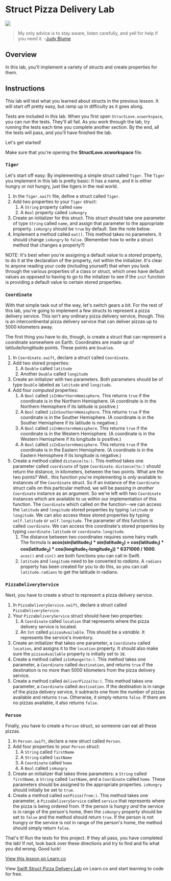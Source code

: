 # Struct Pizza Delivery Lab 

![](http://i.imgur.com/5EXsgMl.jpg)  

> My only advice is to stay aware, listen carefully, and yell for help if you need it. -[Judy Blume](https://en.wikipedia.org/wiki/Judy_Blume)

## Overview

In this lab, you'll implement a variety of structs and create properties for them. 

## Instructions

This lab will test what you learned about structs in the previous lesson. It will start off pretty easy, but ramp up in difficulty as it goes along.

Tests are included in this lab. When you first open `StructLove.xcworkspace`, you can run the tests. They'll all fail. As you work through the lab, try running the tests each time you complete another section. By the end, all the tests will pass, and you'll have finished the lab.

Let's get started!

Make sure that you're opening the **StructLove.xcworkspace** file.

### `Tiger`

Let's start off easy: By implementing a simple struct called `Tiger`. The `Tiger` you implement in this lab is pretty basic: It has a name, and it is either hungry or not hungry, just like tigers in the real world.

1. In the `Tiger.swift` file, define a struct called `Tiger`.
2. Add two properties to your `Tiger` struct:
	1. A `String` property called `name`
	2. A `Bool` property called `isHungry`		
3. Create an initializer for this struct. This struct should take one parameter of type `String` called `name`, and assign that parameter to the appropriate property. `isHungry` should be `true` by default. See the note below.
4. Implement a method called `eat()`. This method takes no parameters. It should change `isHungry` to `false`. (Remember how to write a struct method that changes a property?)

NOTE: It's best when you're assigning a default value to a stored property, to do it at the declaration of the property, not within the initializer. It's clear to anyone reading your code (including yourself) that when you look through the various properties of a class or struct, which ones have default values as opposed to having to go to the initalizer to see if the `init` function is providing a default value to certain stored properties.

### `Coordinate`

With that simple task out of the way, let's switch gears a bit. For the rest of this lab, you're going to implement a few structs to represent a pizza delivery service. This isn't any ordinary pizza delivery service, though. This is an intercontinental pizza delivery service that can deliver pizzas up to 5000 kilometers away.

The first thing you have to do, though, is create a struct that can represent a coordinate somewhere on Earth. Coordinates are made up of latitude/longtitude points. These points are `Double`s.

1. In `Coordinate.swift`, declare a struct called `Coordinate`.
2. Add two stored properties:
	1. A `Double` called `latitude`
	2. Another `Double` called `longitude`
3. Create an initializer with two parameters. Both parameters should be of type `Double` labeled as `latitude` and `longitude`. 
4. Add four _computed_ properties:
	1. A `Bool` called `isInNorthernHemisphere`. This returns `true` if the coordinate is in the Northern Hemisphere. (A coordinate is in the Northern Hemisphere if its latitude is positive.)
	2. A `Bool` called `isInSouthernHemisphere`. This returns `true` if the coordinate is in the Souther Hemisphere. (A coordinate is in the Souther Hemisphere if its latitude is negative.)
	3. A `Bool` called `isInWesternHemisphere`. This returns `true` if the coordinate is in the Western Hemisphere. (A coordinate is in the Western Hemisphere if its longitude is positive.)
	4. A `Bool` called `isInEasternHemisphere`. This returns `true` if the coordinate is in the Eastern Hemisphere. (A coordinate is in the Eastern Hemisphere if its longitude is negative.)
5. Create a method called `distance(to:)`. This method takes one parameter called `coordinate` of type `Coordinate`. `distance(to:)` should return the distance, in kilometers, between the two points. What are the two points? Well.. this function you're implementing is _only_ available to instances of the `Coordinate` struct. So if an instance of the `Coordinate` struct calls on this particular method, we will be passing in _another_ `Coordinate` instance as an argument. So we're left with two `Coordinate` instances which are available to us within our implementation of this function. The `Coordinate` which called on the function--we can access the `latitude` and `longitude` stored properties by typing `latitude` or `longitude`. We can also access these stored properties by typing `self.latitude` or `self.longitude`. The parameter of this function is called `coordinate`. We can access this coordinate's stored properties by typing `coordinate.latitude` or `coordinate.longitude`. 
	1. The distance between two coordinates requires some hairy math. The formula is **acos(sin(latitude<sub>1</sub>) * sin(latitude<sub>2</sub>) + cos(latitude<sub>1</sub>) * cos(latitude<sub>2</sub>) * cos(longitude<sub>1</sub>-longitude<sub>2</sub>)) * 6371000 / 1000**. `acos()` and `sin()` are both functions you can call in Swift.
	2. `latitude` and `longitude` need to be converted to _radians_. A `radians` property has been created for you to do this, so you can call `latitude.radians` to get the latitude in radians.

### `PizzaDeliveryService`

Next, you have to create a struct to represent a pizza delivery service.

1. In `PizzaDeliveryService.swift`, declare a struct called `PizzaDeliveryService`.
2. Your `PizzaDeliveryService` struct should have two properties:
	1. A `Coordinate` called `location` that represents where the pizza delivery service is located.
	2. An `Int` called `pizzasAvailable`. This should be a _variable_. It represents the service's inventory.
3. Create an initializer that takes one parameter, a `Coordinate` called `location`, and assigns it to the `location` property. It should also make sure the `pizzasAvailable` property is initially set to `10`.
4. Create a method called `isInRange(to:)`. This method takes one parameter, a `Coordinate` called `destination`, and returns `true` if the destination is no more than 5000 kilometers from the pizza delivery service.
5. Create a method called `deliverPizza(to:)`. This method takes one parameter, a `Coordinate` called `destination`. If the destination is in range of the pizza delivery service, it subtracts one from the number of pizzas available and returns `true`. Otherwise, it simply returns `false`. If there are no pizzas available, it also returns `false`.

### `Person`

Finally, you have to create a `Person` struct, so someone can eat all these pizzas.

1. In `Person.swift`, declare a new struct called `Person`.
2. Add four properties to your `Person` struct:
	1. A `String` called `firstName`
	2. A `String` called `lastName`
	3. A `Coordinate` called `home`
	4. A `Bool` called `isHungry`
3. Create an initializer that takes three parameters: a `String` called `firstName`, a `String` called `lastName`, and a `Coordinate` called `home`. These parameters should be assigned to the appropriate properties. `isHungry` should initially be set to `true`.
4. Create a method called `eatPizza(from:)`. This method takes one parameter, a `PizzaDeliveryService` called `service` that represents where the pizza is being ordered from. If the person is hungry _and_ the service is in range of the person's home, then the `isHungry` property should be set to `false` and the method should return `true`. If the person is not hungry or the service is not in range of the person's home, the method should simply return `false`.

That's it! Run the tests for this project. If they all pass, you have completed the lab! If not, look back over these directions and try to find and fix what you did wrong. Good luck!

<a href='https://learn.co/lessons/StructL' data-visibility='hidden'>View this lesson on Learn.co</a>

<p class='util--hide'>View <a href='https://learn.co/lessons/swift-structL-lab'>Swift Struct Pizza Delivery Lab</a> on Learn.co and start learning to code for free.</p>
